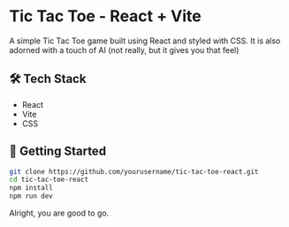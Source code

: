 # Tic Tac Toe - React + Vite

A simple Tic Tac Toe game built using React and styled with CSS.
It is also adorned with a touch of AI (not really, but it gives you that feel)

## 🛠️ Tech Stack
- React
- Vite
- CSS

## 🚀 Getting Started

```bash
git clone https://github.com/yourusername/tic-tac-toe-react.git
cd tic-tac-toe-react
npm install
npm run dev
```
Alright, you are good to go.
